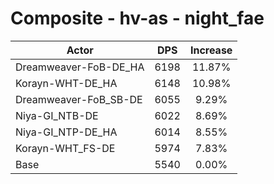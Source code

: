 # Composite - hv-as - night_fae
| Actor | DPS | Increase |
|---|:---:|:---:|
|Dreamweaver-FoB-DE_HA|6198|11.87%|
|Korayn-WHT-DE_HA|6148|10.98%|
|Dreamweaver-FoB_SB-DE|6055|9.29%|
|Niya-GI_NTB-DE|6022|8.69%|
|Niya-GI_NTP-DE_HA|6014|8.55%|
|Korayn-WHT_FS-DE|5974|7.83%|
|Base|5540|0.00%|
